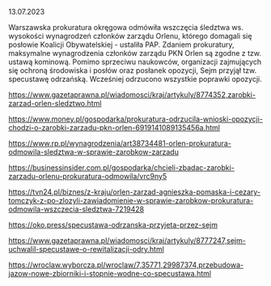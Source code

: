 13.07.2023

Warszawska prokuratura okręgowa odmówiła wszczęcia śledztwa ws. wysokości wynagrodzeń członków zarządu Orlenu, którego domagali się posłowie Koalicji Obywatelskiej - ustaliła PAP. Zdaniem prokuratury, maksymalne wynagrodzenia członków zarządu PKN Orlen są zgodne z tzw. ustawą kominową. Pomimo sprzeciwu naukowców, organizacji zajmujących się ochroną środowiska i posłów oraz posłanek opozycji, Sejm przyjął tzw. specustawę odrzańską. Wcześniej odrzucono wszystkie poprawki opozycji.

https://www.gazetaprawna.pl/wiadomosci/kraj/artykuly/8774352,zarobki-zarzad-orlen-sledztwo.html

https://www.money.pl/gospodarka/prokuratura-odrzucila-wnioski-opozycji-chodzi-o-zarobki-zarzadu-pkn-orlen-6919141089135456a.html

https://www.rp.pl/wynagrodzenia/art38734481-orlen-prokuratura-odmowila-sledztwa-w-sprawie-zarobkow-zarzadu

https://businessinsider.com.pl/gospodarka/chcieli-zbadac-zarobki-zarzadu-orlenu-prokuratura-odmowila/vrc9ny5

https://tvn24.pl/biznes/z-kraju/orlen-zarzad-agnieszka-pomaska-i-cezary-tomczyk-z-po-zlozyli-zawiadomienie-w-sprawie-zarobkow-prokuratura-odmowila-wszczecia-sledztwa-7219428

https://oko.press/specustawa-odrzanska-przyjeta-przez-sejm

https://www.gazetaprawna.pl/wiadomosci/kraj/artykuly/8777247,sejm-uchwalil-specustawe-o-rewitalizacji-odry.html

https://wroclaw.wyborcza.pl/wroclaw/7,35771,29987374,przebudowa-jazow-nowe-zbiorniki-i-stopnie-wodne-co-specustawa.html